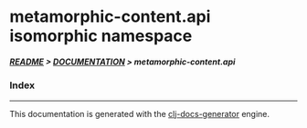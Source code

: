 
# metamorphic-content.api isomorphic namespace

##### [README](../../../README.md) > [DOCUMENTATION](../../COVER.md) > metamorphic-content.api

### Index

---

This documentation is generated with the [clj-docs-generator](https://github.com/bithandshake/clj-docs-generator) engine.

